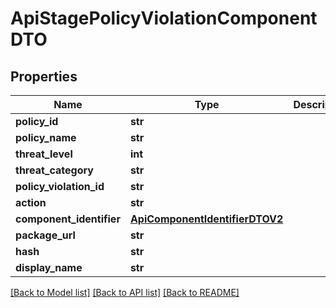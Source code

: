 # ApiStagePolicyViolationComponentDTO

## Properties

| Name                     | Type                                                              | Description | Notes      |
| ------------------------ | ----------------------------------------------------------------- | ----------- | ---------- |
| **policy_id**            | **str**                                                           |             | [optional] |
| **policy_name**          | **str**                                                           |             | [optional] |
| **threat_level**         | **int**                                                           |             | [optional] |
| **threat_category**      | **str**                                                           |             | [optional] |
| **policy_violation_id**  | **str**                                                           |             | [optional] |
| **action**               | **str**                                                           |             | [optional] |
| **component_identifier** | [**ApiComponentIdentifierDTOV2**](ApiComponentIdentifierDTOV2.md) |             | [optional] |
| **package_url**          | **str**                                                           |             | [optional] |
| **hash**                 | **str**                                                           |             | [optional] |
| **display_name**         | **str**                                                           |             | [optional] |

[[Back to Model list]](../README.md#documentation-for-models) [[Back to API list]](../README.md#documentation-for-api-endpoints) [[Back to README]](../README.md)
